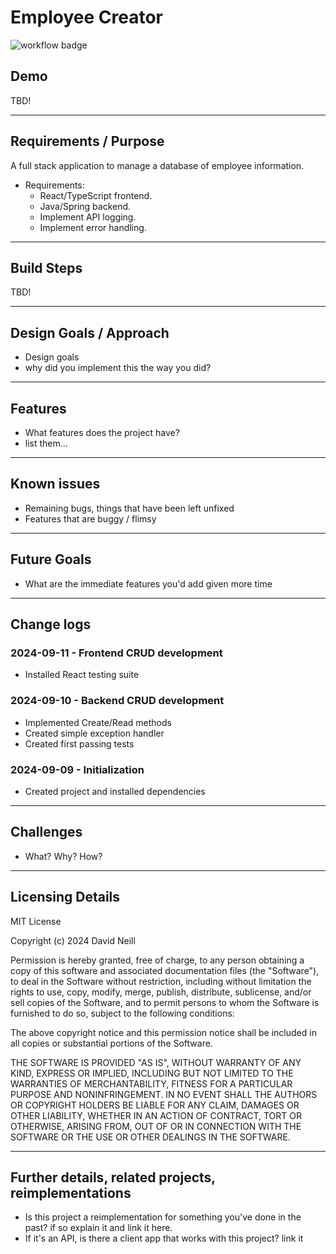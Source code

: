 # Employee Creator

![workflow badge](https://github.com/vadien/REPO-NAME/actions/workflows/REPO-FILENAME.yaml/badge.svg)

## Demo

TBD!

---

## Requirements / Purpose

A full stack application to manage a database of employee information.

- Requirements:
  - React/TypeScript frontend.
  - Java/Spring backend.
  - Implement API logging.
  - Implement error handling.

---

## Build Steps

TBD!

---

## Design Goals / Approach

- Design goals
- why did you implement this the way you did?

---

## Features

- What features does the project have?
- list them...

---

## Known issues

- Remaining bugs, things that have been left unfixed
- Features that are buggy / flimsy

---

## Future Goals

- What are the immediate features you'd add given more time

---

## Change logs

### 2024-09-11 - Frontend CRUD development

- Installed React testing suite

### 2024-09-10 - Backend CRUD development

- Implemented Create/Read methods
- Created simple exception handler
- Created first passing tests

### 2024-09-09 - Initialization

- Created project and installed dependencies

---

## Challenges

- What? Why? How?

---

## Licensing Details

MIT License

Copyright (c) 2024 David Neill

Permission is hereby granted, free of charge, to any person obtaining a copy of this software and associated documentation files (the "Software"), to deal in the Software without restriction, including without limitation the rights to use, copy, modify, merge, publish, distribute, sublicense, and/or sell copies of the Software, and to permit persons to whom the Software is furnished to do so, subject to the following conditions:

The above copyright notice and this permission notice shall be included in all copies or substantial portions of the Software.

THE SOFTWARE IS PROVIDED "AS IS", WITHOUT WARRANTY OF ANY KIND, EXPRESS OR IMPLIED, INCLUDING BUT NOT LIMITED TO THE WARRANTIES OF MERCHANTABILITY, FITNESS FOR A PARTICULAR PURPOSE AND NONINFRINGEMENT. IN NO EVENT SHALL THE AUTHORS OR COPYRIGHT HOLDERS BE LIABLE FOR ANY CLAIM, DAMAGES OR OTHER LIABILITY, WHETHER IN AN ACTION OF CONTRACT, TORT OR OTHERWISE, ARISING FROM, OUT OF OR IN CONNECTION WITH THE SOFTWARE OR THE USE OR OTHER DEALINGS IN THE SOFTWARE.

---

## Further details, related projects, reimplementations

- Is this project a reimplementation for something you've done in the past? if so explain it and link it here.
- If it's an API, is there a client app that works with this project? link it
